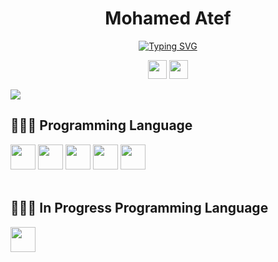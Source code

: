 <div align="center">

<h1>Mohamed Atef</h1>

[![Typing SVG](https://readme-typing-svg.demolab.com?pause=2000&color=6FF71E&center=true&vCenter=true&width=435&lines=AI+Devolper)](https://git.io/typing-svg)
</div>
<p align="center">
    <a href="https://www.linkedin.com/in/mohamed-atef-7b183223b/">
    <img src="https://cdn-icons-png.flaticon.com/512/145/145807.png"width="30"></a>
    <a href="mailto:mohamedatef4523@gmail.com">
    <img src="https://cdn-icons-png.flaticon.com/512/732/732200.png"width="30"></a>
</p>

![](https://komarev.com/ghpvc/?username=mohamedatef773&color=green)




## 🧑🏽‍💻 Programming Language

<div align="left">
    <img src="https://cdn-icons-png.flaticon.com/512/5968/5968350.png" width="40">
    <img src="https://cdn-icons-png.flaticon.com/512/5968/5968282.png" width="40">
    <img src="https://cdn-icons-png.flaticon.com/512/5968/5968292.png" width="40">
    <img src="https://cdn-icons-png.flaticon.com/512/1051/1051277.png" width="40">
    <img src="https://cdn-icons-png.flaticon.com/512/732/732190.png" width="40">
</div>

<br>

## 🧑🏽‍💻 In Progress Programming Language

<p align="left">
    <img src="https://cdn-icons-png.flaticon.com/512/2103/2103665.png" width="40">
</p>
